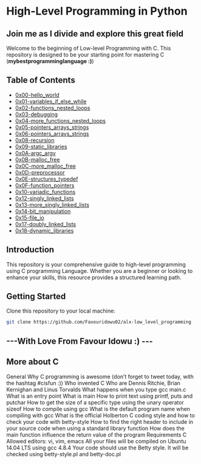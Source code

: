 # High-Level Programming in Python

## Join me as I divide and explore this great field

Welcome to the beginning of Low-level Programming with C. This repository is designed to be your starting point for mastering C (__mybestprogramminglanguage :)__)

## Table of Contents
- [0x00-hello_world](https://github.com/Favouridowu02/alx-low_level_programming/tree/master/0x00-hello_world)
- [0x01-variables_if_else_while](https://github.com/Favouridowu02/alx-low_level_programming/tree/master/0x01-variables_if_else_while)
- [0x02-functions_nested_loops](https://github.com/Favouridowu02/alx-low_level_programming/tree/master/0x02-functions_nested_loops)
- [0x03-debugging](https://github.com/Favouridowu02/alx-low_level_programming/tree/master/0x03-debugging)
- [0x04-more_functions_nested_loops](https://github.com/Favouridowu02/alx-low_level_programming/tree/master/0x04-more_functions_nested_loops)
- [0x05-pointers_arrays_strings](https://github.com/Favouridowu02/alx-low_level_programming/tree/master/0x05-pointers_arrays_strings)
- [0x06-pointers_arrays_strings](https://github.com/Favouridowu02/alx-low_level_programming/tree/master/0x06-pointers_arrays_strings)
- [0x08-recursion](https://github.com/Favouridowu02/alx-low_level_programming/tree/master/0x08-recursion)
- [0x09-static_libraries](https://github.com/Favouridowu02/alx-low_level_programming/tree/master/0x09-static_libraries)
- [0x0A-argc_argv](https://github.com/Favouridowu02/alx-low_level_programming/tree/master/0x0A-argc_argv)
- [0x0B-malloc_free](https://github.com/Favouridowu02/alx-low_level_programming/tree/master/0x0B-malloc_free)
- [0x0C-more_malloc_free](https://github.com/Favouridowu02/alx-low_level_programming/tree/master/0x0C-more_malloc_free)
- [0x0D-preprocessor](https://github.com/Favouridowu02/alx-low_level_programming/tree/master/0x0D-preprocessor)
- [0x0E-structures_typedef](https://github.com/Favouridowu02/alx-low_level_programming/tree/master/0x0E-structures_typedef)
- [0x0F-function_pointers](https://github.com/Favouridowu02/alx-low_level_programming/tree/master/0x0F-function_pointers)
- [0x10-variadic_functions](https://github.com/Favouridowu02/alx-low_level_programming/tree/master/0x10-variadic_functions)
- [0x12-singly_linked_lists](https://github.com/Favouridowu02/alx-low_level_programming/tree/master/0x12-singly_linked_lists)
- [0x13-more_singly_linked_lists](https://github.com/Favouridowu02/alx-low_level_programming/tree/master/0x13-more_singly_linked_lists)
- [0x14-bit_manipulation](https://github.com/Favouridowu02/alx-low_level_programming/tree/master/0x14-bit_manipulation)
- [0x15-file_io](https://github.com/Favouridowu02/alx-low_level_programming/tree/master/0x15-file_io)
- [0x17-doubly_linked_lists](https://github.com/Favouridowu02/alx-low_level_programming/tree/master/0x17-doubly_linked_lists)
- [0x18-dynamic_libraries](https://github.com/Favouridowu02/alx-low_level_programming/tree/master/0x18-dynamic_libraries)

## Introduction

This repository is your comprehensive guide to high-level programming using C programming Language.  Whether you are a beginner or looking to enhance your skills, this resource provides a structured learning path.

## Getting Started


Clone this repository to your local machine:

```bash
git clone https://github.com/Favouridowu02/alx-low_level_programming
```

## ---With Love From Favour Idowu :) ---

## More about C
General Why C programming is awesome (don’t forget to tweet today, with the hashtag #cisfun :)) Who invented C Who are Dennis Ritchie, Brian Kernighan and Linus Torvalds What happens when you type gcc main.c What is an entry point What is main How to print text using printf, puts and putchar How to get the size of a specific type using the unary operator sizeof How to compile using gcc What is the default program name when compiling with gcc What is the official Holberton C coding style and how to check your code with betty-style How to find the right header to include in your source code when using a standard library function How does the main function influence the return value of the program Requirements C Allowed editors: vi, vim, emacs All your files will be compiled on Ubuntu 14.04 LTS using gcc 4.8.4 Your code should use the Betty style. It will be checked using betty-style.pl and betty-doc.pl
